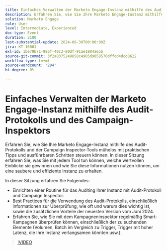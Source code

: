 ```yaml
---
title: Einfaches Verwalten der Marketo Engage-Instanz mithilfe des Audit-Protokolls und des Campaign-Inspektors
description: Erfahren Sie, wie Sie Ihre Marketo Engage-Instanz mithilfe des Audit-Protokolls und der Campaign Inspector-Tools mühelos mit praktischen Tipps und ausführbaren Schritten steuern können. In dieser Sitzung erfahren Sie, was Sie mit jedem Tool tun können, welche wertvollen Einblicke sie gewinnen und wie Sie diese Informationen nutzen können, um eine saubere und effiziente Instanz zu erhalten.  In dieser Sitzung erfahren Sie, wie Sie mithilfe des Audit-Protokolls und des Campaign-Inspektors eine Routine für das Auditing Ihrer Instanz einrichten.  Best Practices für die Verwendung des Audit-Protokolls, einschließlich Informationen zur Überprüfung, wie oft und warum dies wichtig ist, sowie die zusätzlichen Vorteile der neuesten Version vom Juni 2024.  Erfahren Sie, wie Sie mit dem Kampagneninspektor regelmäßig Smart-Kampagnen überprüfen können, einschließlich der zu suchenden Elemente (Volumen, Batch im Vergleich zu Trigger, Trigger mit hoher Latenz, die Ihre Instanz verlangsamen könnten usw.).
solution: Marketo Engage
role: User
level: Intermediate, Experienced
doc-type: Event
duration: 2100
last-substantial-update: 2024-08-30T00:00:00Z
jira: KT-16001
exl-id: 1be79b71-986f-40c3-80df-91ae1804a65b
source-git-commit: 3f2a8375249858c4905d9058570dffcd4dcd8622
workflow-type: tm+mt
source-wordcount: '294'
ht-degree: 0%

---
```


# Einfaches Verwalten der Marketo Engage-Instanz mithilfe des Audit-Protokolls und des Campaign-Inspektors

Erfahren Sie, wie Sie Ihre Marketo Engage-Instanz mithilfe des Audit-Protokolls und der Campaign Inspector-Tools mühelos mit praktischen Tipps und ausführbaren Schritten steuern können. In dieser Sitzung erfahren Sie, was Sie mit jedem Tool tun können, welche wertvollen Einblicke sie gewinnen und wie Sie diese Informationen nutzen können, um eine saubere und effiziente Instanz zu erhalten.

In dieser Sitzung erfahren Sie Folgendes:

* Einrichten einer Routine für das Auditing Ihrer Instanz mit Audit-Protokoll und Campaign Inspector.
* Best Practices für die Verwendung des Audit-Protokolls, einschließlich Informationen zur Überprüfung, wie oft und warum dies wichtig ist, sowie die zusätzlichen Vorteile der neuesten Version vom Juni 2024.
* Erfahren Sie, wie Sie mit dem Kampagneninspektor regelmäßig Smart-Kampagnen überprüfen können, einschließlich der zu suchenden Elemente (Volumen, Batch im Vergleich zu Trigger, Trigger mit hoher Latenz, die Ihre Instanz verlangsamen könnten usw.).

>[!VIDEO](https://video.tv.adobe.com/v/3432944/?learn=on)
